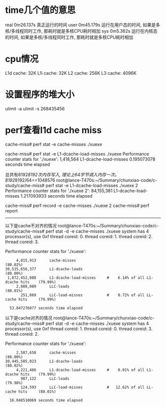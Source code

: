 
# time几个值的意思
real 0m26.137s 真正运行的时间
user 0m45.179s 运行在用户态的时间, 如果是多核/多线程同时工作, 那耗时就是多核CPU耗时相加
sys  0m5.362s  运行在内核态的时间, 如果是多核/多线程同时工作, 那耗时就是多核CPU耗时相加

# cpu情况

L1d cache:           32K
L1i cache:           32K
L2 cache:            256K
L3 cache:            4096K

# 设置程序的堆大小
ulimit -a
ulimit -s 268435456

# perf查看l1d cache miss

cache-miss# perf stat -e cache-misses ./xuexe

cache-miss# perf stat -e L1-dcache-load-misses ./xuexe
 Performance counter stats for './xuexe':
         1,418,564      L1-dcache-load-misses
       0.195073078 seconds time elapsed

总共有8192*8192次内存写入, 理论上64字节调入内存一次。8192*8192/64==1048576
root@lance-T470s:~/Summary/chunxiao-code/c-study/cache-miss# perf stat -e L1-dcache-load-misses ./xuexe 2
 Performance counter stats for './xuexe 2':
        84,155,381      L1-dcache-load-misses
       1.217093933 seconds time elapsed

cache-miss# perf record -e cache-misses ./xuexe 2
cache-miss# perf report

---

以下是cache不对齐的情况
root@lance-T470s:~/Summary/chunxiao-code/c-study/cache-miss# perf stat -d -e cache-misses ./xuexe 
system has 4 processor(s), use 0xf
thread coreid: 0.
thread coreid: 1.
thread coreid: 2.
thread coreid: 3.

 Performance counter stats for './xuexe':

         4,815,913      cache-misses                                                  (80.02%)
    30,515,656,377      L1-dcache-loads                                               (80.00%)
     1,872,452,088      L1-dcache-load-misses     #    6.14% of all L1-dcache hits    (79.98%)
         2,888,089      LLC-loads                                                     (80.01%)
           251,869      LLC-load-misses           #    8.72% of all LL-cache hits     (79.99%)

      53.847276877 seconds time elapsed

以下是cache对齐的情况
root@lance-T470s:~/Summary/chunxiao-code/c-study/cache-miss# perf stat -d -e cache-misses ./xuexe
system has 4 processor(s), use 0xf
thread coreid: 1.
thread coreid: 0.
thread coreid: 3.
thread coreid: 2.

 Performance counter stats for './xuexe':

         2,587,650      cache-misses                                                  (80.00%)
    30,445,585,023      L1-dcache-loads                                               (80.02%)
         4,221,466      L1-dcache-load-misses     #    0.01% of all L1-dcache hits    (79.99%)
           987,122      LLC-loads                                                     (79.98%)
           124,593      LLC-load-misses           #   12.62% of all LL-cache hits     (80.01%)

      16.048510069 seconds time elapsed


